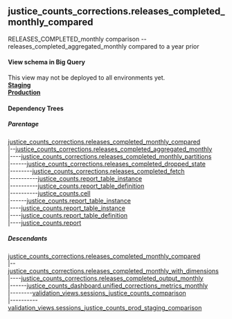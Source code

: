 ## justice_counts_corrections.releases_completed_monthly_compared
RELEASES_COMPLETED_monthly comparison -- releases_completed_aggregated_monthly compared to a year prior

#### View schema in Big Query
This view may not be deployed to all environments yet.<br/>
[**Staging**](https://console.cloud.google.com/bigquery?pli=1&p=recidiviz-staging&page=table&project=recidiviz-staging&d=justice_counts_corrections&t=releases_completed_monthly_compared)
<br/>
[**Production**](https://console.cloud.google.com/bigquery?pli=1&p=recidiviz-123&page=table&project=recidiviz-123&d=justice_counts_corrections&t=releases_completed_monthly_compared)
<br/>

#### Dependency Trees

##### Parentage
[justice_counts_corrections.releases_completed_monthly_compared](../justice_counts_corrections/releases_completed_monthly_compared.md) <br/>
|--[justice_counts_corrections.releases_completed_aggregated_monthly](../justice_counts_corrections/releases_completed_aggregated_monthly.md) <br/>
|----[justice_counts_corrections.releases_completed_monthly_partitions](../justice_counts_corrections/releases_completed_monthly_partitions.md) <br/>
|------[justice_counts_corrections.releases_completed_dropped_state](../justice_counts_corrections/releases_completed_dropped_state.md) <br/>
|--------[justice_counts_corrections.releases_completed_fetch](../justice_counts_corrections/releases_completed_fetch.md) <br/>
|----------[justice_counts.report_table_instance](../justice_counts/report_table_instance.md) <br/>
|----------[justice_counts.report_table_definition](../justice_counts/report_table_definition.md) <br/>
|----------[justice_counts.cell](../justice_counts/cell.md) <br/>
|------[justice_counts.report_table_instance](../justice_counts/report_table_instance.md) <br/>
|----[justice_counts.report_table_instance](../justice_counts/report_table_instance.md) <br/>
|----[justice_counts.report_table_definition](../justice_counts/report_table_definition.md) <br/>
|----[justice_counts.report](../justice_counts/report.md) <br/>


##### Descendants
[justice_counts_corrections.releases_completed_monthly_compared](../justice_counts_corrections/releases_completed_monthly_compared.md) <br/>
|--[justice_counts_corrections.releases_completed_monthly_with_dimensions](../justice_counts_corrections/releases_completed_monthly_with_dimensions.md) <br/>
|----[justice_counts_corrections.releases_completed_output_monthly](../justice_counts_corrections/releases_completed_output_monthly.md) <br/>
|------[justice_counts_dashboard.unified_corrections_metrics_monthly](../justice_counts_dashboard/unified_corrections_metrics_monthly.md) <br/>
|--------[validation_views.sessions_justice_counts_comparison](../validation_views/sessions_justice_counts_comparison.md) <br/>
|----------[validation_views.sessions_justice_counts_prod_staging_comparison](../validation_views/sessions_justice_counts_prod_staging_comparison.md) <br/>

